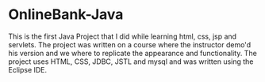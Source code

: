 # OnlineBank-Java
This is the first Java Project that I did while learning html, css, jsp and servlets.
The project was written on a course where the instructor demo'd his version and we where to replicate the appearance and functionality.
The project uses HTML, CSS, JDBC, JSTL and mysql and was written using the Eclipse IDE.
